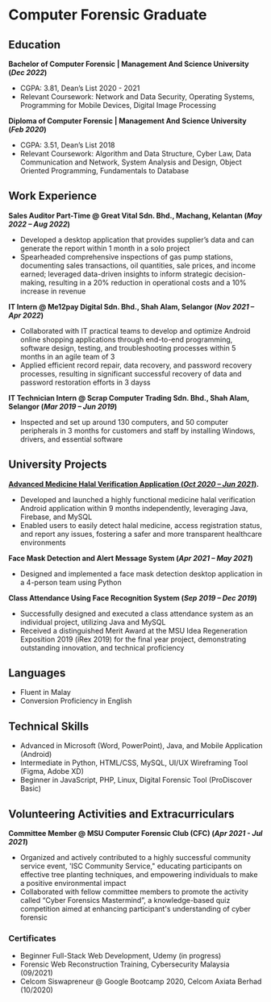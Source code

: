 # Computer Forensic Graduate

## Education
**Bachelor of Computer Forensic | Management And Science University (_Dec 2022_)**
- CGPA: 3.81, Dean’s List 2020 - 2021
- Relevant Coursework: Network and Data Security, Operating Systems, Programming for Mobile Devices, Digital Image Processing

**Diploma of Computer Forensic | Management And Science University (_Feb 2020_)**
- CGPA: 3.51, Dean’s List 2018
- Relevant Coursework: Algorithm and Data Structure, Cyber Law, Data Communication and Network, System Analysis and Design, Object Oriented Programming, Fundamentals to Database

## Work Experience
**Sales Auditor Part-Time @ Great Vital Sdn. Bhd., Machang, Kelantan (_May 2022 – Aug 2022_)**
- Developed a desktop application that provides supplier’s data and can generate the report within 1 month in a solo project
- Spearheaded comprehensive inspections of gas pump stations, documenting sales transactions, oil quantities, sale prices, and income earned; leveraged data-driven insights to inform strategic decision-making, resulting in a 20% reduction in operational costs and a 10% increase in revenue

**IT Intern @ Me12pay Digital Sdn. Bhd., Shah Alam, Selangor (_Nov 2021 – Apr 2022_)**
- Collaborated with IT practical teams to develop and optimize Android online shopping applications through end-to-end programming, software design, testing, and troubleshooting processes within 5 months in an agile team of 3
- Applied efficient record repair, data recovery, and password recovery processes, resulting in significant successful recovery of data and password restoration efforts in 3 dayss

**IT Technician Intern @ Scrap Computer Trading Sdn. Bhd., Shah Alam, Selangor (_Mar 2019 – Jun 2019_)**
- Inspected and set up around 130 computers, and 50 computer peripherals in 3 months for customers and staff by installing Windows, drivers, and essential software

## University Projects
**[Advanced Medicine Halal Verification Application (_Oct 2020 – Jun 2021_)](./medicine-halal-page.html).**
- Developed and launched a highly functional medicine halal verification Android application within 9 months independently, leveraging Java, Firebase, and MySQL
- Enabled users to easily detect halal medicine, access registration status, and report any issues, fostering a safer and more transparent healthcare environments

**Face Mask Detection and Alert Message System (_Apr 2021 – May 2021_)**
- Designed and implemented a face mask detection desktop application in a 4-person team using Python

**Class Attendance Using Face Recognition System (_Sep 2019 – Dec 2019_)**
- Successfully designed and executed a class attendance system as an individual project, utilizing Java and MySQL
- Received a distinguished Merit Award at the MSU Idea Regeneration Exposition 2019 (iRex 2019) for the final year project, demonstrating outstanding innovation, and technical proficiency

## Languages
- Fluent in Malay
- Conversion Proficiency in English

## Technical Skills
- Advanced in Microsoft (Word, PowerPoint), Java, and Mobile Application (Android)
- Intermediate in Python, HTML/CSS, MySQL, UI/UX Wireframing Tool (Figma, Adobe XD)
- Beginner in JavaScript, PHP, Linux, Digital Forensic Tool (ProDiscover Basic)

## Volunteering Activities and Extracurriculars
**Committee Member @ MSU Computer Forensic Club (CFC) (_Apr 2021 - Jul 2021_)**
- Organized and actively contributed to a highly successful community service event, 'ISC Community Service," educating participants on effective tree planting techniques, and empowering individuals to make a positive environmental impact
- Collaborated with fellow committee members to promote the activity called “Cyber Forensics Mastermind”, a knowledge-based quiz competition aimed at enhancing participant's understanding of cyber forensic

### Certificates
- Beginner Full-Stack Web Development, Udemy (in progress)
- Forensic Web Reconstruction Training, Cybersecurity Malaysia (09/2021)
- Celcom Siswapreneur @ Google Bootcamp 2020, Celcom Axiata Berhad (10/2020)
